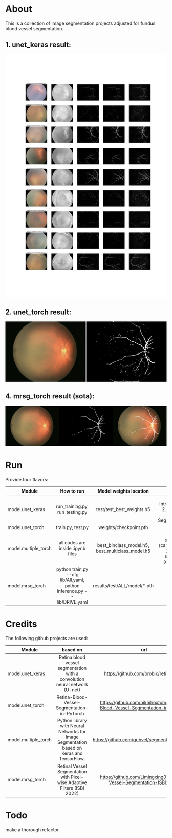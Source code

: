 # About
This is a collection of image segmentation projects adjusted for fundus blood vessel segmentation.  

## 1. unet_keras result:  
<img src='.\model\unet_keras\final_results.jpg'>


## 2. unet_torch result:  
<img src='.\model\unet_torch\results\SEH\L-20190710105904098.png'>

## 4. mrsg_torch result (sota):  
<img src='.\model\mrsg_torch\results\test\SEH\prediction_.2\1_L-20190710105904098.jpg'>



# Run

Provide four flavors: 

| Module  | How to run | Model weights location | Notebooks |
| ------------ |:-------------------:|:-------------------:|:-------------------:|
| model.unet_keras | run_training.py, run_testing.py | test/test_best_weights.h5 | 1. U-Net - Introduction.ipynb, 2. Fundus Blood Vessel Segmentation.ipynb   |
| model.unet_torch | train.py, test.py | weights/checkpoint.pth | demo.ipynb |
| model.multiple_torch | all codes are inside .ipynb files | best_binclass_model.h5, best_multiclass_model.h5 |  1. binary segmentation (camvid).ipynb and 2. multiclass segmentation (camvid).ipynb |
| model.mrsg_torch  | python train.py --cfg lib/All.yaml, python inference.py --lib/DRIVE.yaml | results/test/ALL/model/*.pth | demo.ipynb |

# Credits
The following github projects are used:  

| Module  | based on | url |
| ------------ |:-------------------:|:-------------------:|
| model.unet_keras        | Retina blood vessel segmentation with a convolution neural network (U-net)   | https://github.com/orobix/retina-unet        |
| model.unet_torch        | Retina-Blood-Vessel-Segmentation-in-PyTorch | https://github.com/nikhilroxtomar/Retina-Blood-Vessel-Segmentation-in-PyTorch |
| model.multiple_torch        | Python library with Neural Networks for Image Segmentation based on Keras and TensorFlow. | https://github.com/qubvel/segmentation_models |  
| model.mrsg_torch        | Retinal Vessel Segmentation with Pixel-wise Adaptive Filters (ISBI 2022) | https://github.com/Limingxing00/Retinal-Vessel-Segmentation-ISBI2022/ |


# Todo
make a thorough refactor